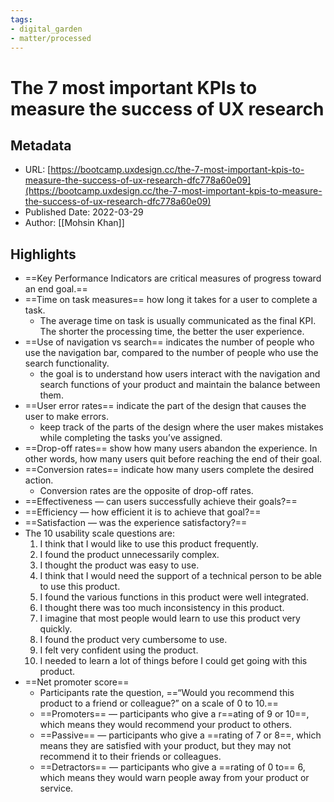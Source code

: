 ```yaml
---
tags: 
- digital_garden
- matter/processed
---
```

# The 7 most important KPIs to measure the success of UX research
## Metadata
* URL: [https://bootcamp.uxdesign.cc/the-7-most-important-kpis-to-measure-the-success-of-ux-research-dfc778a60e09](https://bootcamp.uxdesign.cc/the-7-most-important-kpis-to-measure-the-success-of-ux-research-dfc778a60e09)
* Published Date: 2022-03-29
* Author: [[Mohsin Khan]]

## Highlights
* ==Key Performance Indicators are critical measures of progress toward an end goal.==
* ==Time on task measures== how long it takes for a user to complete a task.
	* The average time on task is usually communicated as the final KPI. The shorter the processing time, the better the user experience.
* ==Use of navigation vs search== indicates the number of people who use the navigation bar, compared to the number of people who use the search functionality.
	* the goal is to understand how users interact with the navigation and search functions of your product and maintain the balance between them.
* ==User error rates== indicate the part of the design that causes the user to make errors.
	* keep track of the parts of the design where the user makes mistakes while completing the tasks you’ve assigned.
* ==Drop-off rates== show how many users abandon the experience. In other words, how many users quit before reaching the end of their goal.
* ==Conversion rates== indicate how many users complete the desired action.
	* Conversion rates are the opposite of drop-off rates.
* ==Effectiveness — can users successfully achieve their goals?== 
* ==Efficiency — how efficient it is to achieve that goal?== 
* ==Satisfaction — was the experience satisfactory?==
* The 10 usability scale questions are: 
	1. I think that I would like to use this product frequently. 
	2. I found the product unnecessarily complex. 
	3. I thought the product was easy to use. 
	4. I think that I would need the support of a technical person to be able to use this product. 
	5. I found the various functions in this product were well integrated. 
	6. I thought there was too much inconsistency in this product. 
	7. I imagine that most people would learn to use this product very quickly. 
	8. I found the product very cumbersome to use. 
	9. I felt very confident using the product. 
	10. I needed to learn a lot of things before I could get going with this product.
* ==Net promoter score==
	* Participants rate the question, ==“Would you recommend this product to a friend or colleague?” on a scale of 0 to 10.==
	* ==Promoters== — participants who give a r==ating of 9 or 10==, which means they would recommend your product to others. 
	* ==Passive== — participants who give a ==rating of 7 or 8==, which means they are satisfied with your product, but they may not recommend it to their friends or colleagues. 
	* ==Detractors== — participants who give a ==rating of 0 to== 6, which means they would warn people away from your product or service.